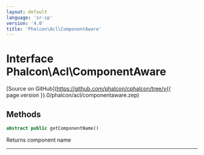 ```yaml
---
layout: default
language: 'sr-sp'
version: '4.0'
title: 'Phalcon\Acl\ComponentAware'
---
```


# Interface **Phalcon\Acl\ComponentAware**

[Source on GitHub](https://github.com/phalcon/cphalcon/tree/v{{ page.version }}.0/phalcon/acl/componentaware.zep)

## Methods

```php
abstract public getComponentName()
```

Returns component name

* * *